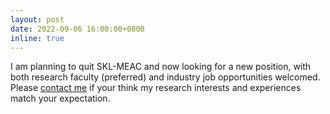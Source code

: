 ```yaml
---
layout: post
date: 2022-09-06 16:00:00+0800
inline: true
---
```


I am planning to quit SKL-MEAC and now looking for a new position, with both research faculty (preferred) and industry job opportunities welcomed. Please <a href="mailto:yaozhujiajie@gmail.com">contact me</a> if your think my research interests and experiences match your expectation.
